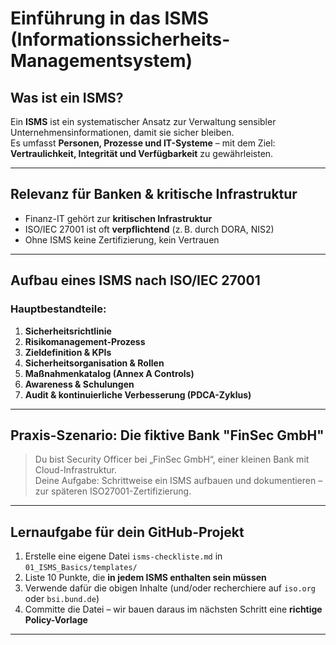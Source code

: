 # Einführung in das ISMS (Informationssicherheits-Managementsystem)

## Was ist ein ISMS?

Ein **ISMS** ist ein systematischer Ansatz zur Verwaltung sensibler Unternehmensinformationen, damit sie sicher bleiben.  
Es umfasst **Personen, Prozesse und IT-Systeme** – mit dem Ziel: **Vertraulichkeit, Integrität und Verfügbarkeit** zu gewährleisten.

---

## Relevanz für Banken & kritische Infrastruktur

- Finanz-IT gehört zur **kritischen Infrastruktur**
- ISO/IEC 27001 ist oft **verpflichtend** (z. B. durch DORA, NIS2)
- Ohne ISMS keine Zertifizierung, kein Vertrauen

---

## Aufbau eines ISMS nach ISO/IEC 27001

### Hauptbestandteile:

1. **Sicherheitsrichtlinie**  
2. **Risikomanagement-Prozess**  
3. **Zieldefinition & KPIs**  
4. **Sicherheitsorganisation & Rollen**  
5. **Maßnahmenkatalog (Annex A Controls)**  
6. **Awareness & Schulungen**  
7. **Audit & kontinuierliche Verbesserung (PDCA-Zyklus)**

---

## Praxis-Szenario: Die fiktive Bank "FinSec GmbH"

> Du bist Security Officer bei „FinSec GmbH“, einer kleinen Bank mit Cloud-Infrastruktur.  
> Deine Aufgabe: Schrittweise ein ISMS aufbauen und dokumentieren – zur späteren ISO27001-Zertifizierung.

---

## Lernaufgabe für dein GitHub-Projekt

1. Erstelle eine eigene Datei `isms-checkliste.md` in `01_ISMS_Basics/templates/`
2. Liste 10 Punkte, die **in jedem ISMS enthalten sein müssen**
3. Verwende dafür die obigen Inhalte (und/oder recherchiere auf `iso.org` oder `bsi.bund.de`)
4. Committe die Datei – wir bauen daraus im nächsten Schritt eine **richtige Policy-Vorlage**

---



